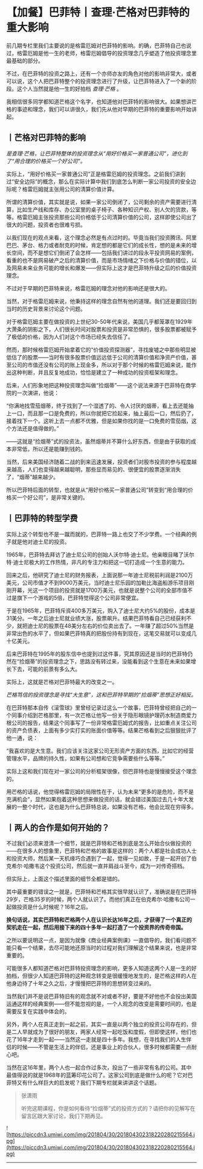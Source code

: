 # 【加餐】巴菲特丨查理·芒格对巴菲特的重大影响

前几期专栏里我们主要说的是格雷厄姆对巴菲特的影响。的确，巴菲特自己也说过，格雷厄姆是他一生的老师，格雷厄姆倡导的投资理念几乎塑造了他投资理念里最基础的部分。

不过，在巴菲特的投资之路上，还有一个亦师亦友的角色对他的影响非常大，或者可以说，这个人把巴菲特整个的投资理念进行了升级，让巴菲特进入了一个新的阶段。这个人当然就是他一生的好拍档 *查理·芒格* 。

我相信很多同学都知道芒格这个名字，也知道他对巴菲特的影响很大。如果想讲芒格的事迹和理念，我们可以讲很久，我们先从他对早期的巴菲特的重要影响开始讲起。

## 丨芒格对巴菲特的影响

 *是查理·芒格，让巴菲特整体的投资理念从“用好价格买一家普通公司”，进化到了“用合理的价格买一个好公司”。*

实际上，“用好价格买一家普通公司”正是格雷厄姆的投资理念。之前我们讲到过“安全边际”的概念，那么在实际计算中我们到底怎么判断一家公司投资的安全边际呢？格雷厄姆就主张用公司的清算价值计算。

所谓的清算价值，其实就是说，如果一家公司倒闭了，公司剩余的资产需要进行清算，比如生产线和库存、办公室里的桌子椅子、各种知识产权、别人欠的货款，等等。格雷厄姆主张投资那些公司价格低于公司清算价值的公司，这样即使公司出了很大的问题，投资者也很难亏损。

以我们现在的观点来看，这个理念必然是有点过时的。毕竟当我们投资腾讯、阿里巴巴、茅台、格力或者耐克的时候，肯定想的都是它们的成长性，想的是未来的增长空间，而不是想它们倒闭了会怎样——包括我们讲过的段永平投资网易的案例，看重的也不是网易破产之后的清算价值，而是市场情绪之下价格与价值的错位，以及网易未来业务可能的增长和爆发——但实际上这才是巴菲特升级之后的价值投资理念。

不过对于早期的巴菲特来说，格雷厄姆的理念对他的影响还是很大的。

当然，对于格雷厄姆来说，他秉持这样的理念自然有他的道理。我们还是要回归到当时的历史背景来讨论这个问题。

对于格雷厄姆主要在做投资的上世纪30-50年代来说，美国几乎都笼罩在1929年大萧条的阴影之下，人们很长时间对股票和投资是非常恐惧的，很多股票都被赋予了极低的价格，因为人们对这个市场已经失去信任了。

然而，那时候格雷厄姆开始拿着它的“价值投资探测器”，寻找废墟之中那些明显被低估了的股票——当时有很多股票价值远远低于公司的清算价值和净资产价值，甚至公司的市值还没有公司的账上现金多，所以对于那个时候的格雷厄姆来说，能作出这种判断，并且反复地成功，恰恰是建立了一种成功的投资框架和理念。

后来，人们形象地把这种投资理念叫做“捡烟蒂”——这个说法来源于巴菲特在商学院的一次演讲，他说：

“你满地找雪茄烟蒂，终于找到了一个湿透了的、令人讨厌的烟蒂，看上去还能抽上一口，而且那一口是免费的，所以你就把它捡起来，抽上最后一口，然后扔了，接着找下一个。这听上去一点都不优雅，但是如果你找的是一口免费的雪茄烟，这个方法还是值得做的。”

——这就是“捡烟蒂”式的投资法，虽然烟蒂并不算什么好东西，但是由于获取的成本非常低，所以还是能赚到钱的。

当然，后来美国经济随着二战的到来迅速发展，投资者们对股市投资的参与程度越来越高，人们也变得越来越聪明，那些显而易见的、很便宜的股票逐渐消失了，“烟蒂”越来越少。

所以巴菲特后面的转型，也就是从“用好价格买一家普通公司”转变到“用合理的价格买一个好公司”，是非常关键的。

## 丨巴菲特的转型学费

实际上这个转型也不是一蹴而就的，巴菲特一路上也交了不少学费。一个经典的例子就是他对迪士尼的投资。

1965年，巴菲特去拜访了迪士尼公司的创始人沃尔特·迪士尼。他亲眼目睹了沃尔特·迪士尼极大的工作热情，非凡的专注力和把这一切打造成一个生意的能力。

回来之后，他研究了迪士尼的财务报表，上面说那一年迪士尼税前利润是2100万美元，公司市值才不到9000万美元，当时迪士尼乐园的加勒比海盗船游乐项目刚刚开幕，光这一个项目的投资就是1700万美元，也就是说整个公司的全部市值不过是旗下一个游戏的5倍，巴菲特觉得这个公司非常便宜。

于是在1965年，巴菲特斥资400多万美元，购入了迪士尼大约5%的股份，成本是31美分。一年之后迪士尼就业绩大涨，股票飙升。结果巴菲特看自己已经获利不少，就把迪士尼的股票在48美分左右的价位卖出去了。一年赚了超过50%当然是非常出色的水平了，但如果巴菲特真的把股份持有到现在，这笔交易就可以变成几十亿美元。

后来巴菲特在1995年的股东信中也提到过这件事，究其原因还是当时的巴菲特仍然在“捡烟蒂”的投资理念之下，思路没有转过来，没能看到这个生意在未来如果增长下去，可能的前景有多么大。

实际上，这就是芒格对巴菲特最大的改变之一。

 *芒格笃信的投资理念是寻找“大生意”，这和巴菲特早期的“捡烟蒂”思想正好相反。*

在巴菲特那本自传《滚雪球》里曾经记录过这么一个故事，巴菲特曾经把自己的一个同事介绍到芒格那里，有一次芒格让他写一份关于隐形眼镜护理药水制造商爱力根公司的报告，结果这个同事写了一份非常格雷厄姆式的报告，比如重点关注公司的资产负债表，上面有多少实打实的账面价值等等。结果芒格看到之后狠狠批评了他一通，说：

“我喜欢的是大生意。我们应该关注这家公司无形资产方面的东西，比如它的经营管理水平，品牌的持久性，如果有公司想和它竞争需要些什么等等。”

实际上这和我们现在对一家公司的分析框架很像，但巴菲特也是慢慢接受这个理念的。

用芒格的话说，他觉得格雷厄姆的局限性在于，认为未来“更多的是危险，而不是充满机会”，显然如果抱着这种思想来做投资的话，就会错过美国过去几十年大发展的一整个时代，这也是为什么巴菲特总说，如果没有芒格，他会比现在穷得多。

## 丨两人的合作是如何开始的？

不过我们必须来澄清一个细节，就是巴菲特和芒格到底是怎么开始合伙做投资的——在很多人的想象里，巴菲特和芒格的故事是这样的：两个人都是社会成功人士和投资大师，然后某一天机缘巧合遇到了一起，觉得一见如故，于是一起开创了伯克希尔·哈撒韦这个投资公司，然后就一直并肩战斗至今，成为一对传奇搭档。

但实际上，上面这个描述里面的细节全都是错的。

其中最重要的错误之一就是，巴菲特和芒格其实很早就认识了，准确说是在巴菲特29岁，芒格35岁的时候，两个人就认识了。而他们真正在伯克希尔·哈撒韦公司一起做投资是什么时候呢？16年之后。

 **换句话说，其实巴菲特和芒格两个人在认识长达16年之后，才获得了一个真正的契机走在一起，然后用接下来的四十多年一起打造了一个投资界的传奇帝国。**

之所以要说明这一点，是因为就像《商业经典案例课》一直倡导的，我们看问题不能只看一个结果，去尽可能地还原当时的过程对我们理解这个结果来说，也是非常重要的。

可能很多人都知道芒格对巴菲特投资理念的影响，更多人知道这两个人是一生的好拍档，但很少人知道巴菲特的这种观念转变是很缓慢地发生的，是芒格这样的人在他身边待了十年之久之后，才慢慢把巴菲特的思想转变过来的。

当然我们并不是说巴菲特旧有的观念就不对或者不好，要是不好他也不会投出美国运通这样的经典案例——但不能忽视的是，一个人观念的改变是需要时间的，也是需要反复在实践中体会的。

另外，两个人在真正走到一起之前，其实一直是以两个独立的投资公司存在的，但是二人早就成为了很好的朋友，两家人经常一起吃饭和度假，但即使这样，他们也花了16年才走到一起——当然这一走就是四十多年。我想，在寻找我们的人生伴侣的时候——不管是生活上的伴侣，还是事业上的合伙人，很多时候都需要一点耐心吧。

当然在这16年里，两个人也一起合作过多次，投出了一些非常有名的公司。其中最值得说的就是1968年的蓝筹印花公司了。这家公司到底是做什么的呢？它对巴菲特又有什么样巨大的启发呢？我们下期专栏就来讲讲这个话题。

> 张潇雨
> 
> 听完这期课程，你是如何看待“捡烟蒂”式的投资方式的？请把你的见解写在留言区跟大家讨论，我们下期再见。

![https://piccdn3.umiwi.com/img/201804/30/201804302318220280215564.jpg](https://piccdn3.umiwi.com/img/201804/30/201804302318220280215564.jpg)

---
